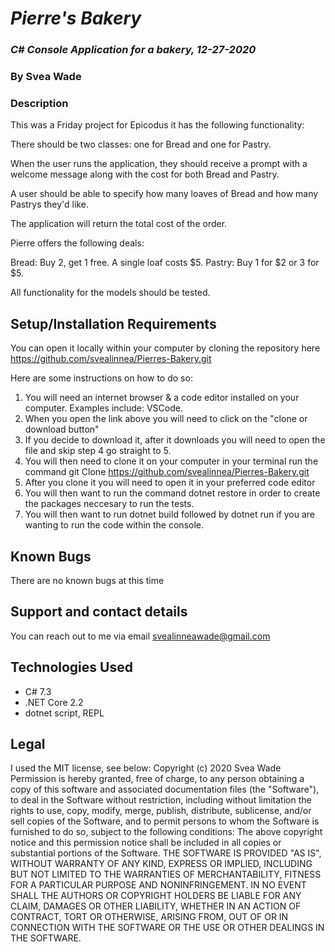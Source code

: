# _Pierre's Bakery_

### _C# Console Application for a bakery, 12-27-2020_

### By Svea Wade 

### Description
This was a Friday project for  Epicodus it has the following functionality:

There should be two classes: one for Bread and one for Pastry.

When the user runs the application, they should receive a prompt with a welcome message along with the cost for both Bread and Pastry.

A user should be able to specify how many loaves of Bread and how many Pastrys they'd like.

The application will return the total cost of the order.

Pierre offers the following deals:

Bread: Buy 2, get 1 free. A single loaf costs $5.
Pastry: Buy 1 for \$2 or 3 for $5.

All functionality for the models should be tested.

## Setup/Installation Requirements

You can open it locally within your computer by cloning the repository here https://github.com/svealinnea/Pierres-Bakery.git

Here are some instructions on how to do so:

1. You will need an internet browser & a code editor installed on your computer. Examples include: VSCode.
2. When you open the link above you will need to click on the "clone or download button"
3. If you decide to download it, after it downloads you will need to open the file and skip step 4 go straight to 5. 
4. You will then need to clone it on your computer in your terminal run the command git Clone https://github.com/svealinnea/Pierres-Bakery.git 
5. After you clone it you will need to open it in your preferred code editor
6. You will then want to run the command dotnet restore in order to create the packages neccesary to run the tests. 
7. You will then want to run dotnet build followed by dotnet run if you are wanting to run the code within the console.



## Known Bugs

There are no known bugs at this time

## Support and contact details
You can reach out to me via email <svealinneawade@gmail.com>

## Technologies Used

* C# 7.3
* .NET Core 2.2
* dotnet script, REPL


## Legal

I used the MIT license, see below: Copyright (c) 2020 Svea Wade Permission is hereby granted, free of charge, to any person obtaining a copy of this software and associated documentation files (the "Software"), to deal in the Software without restriction, including without limitation the rights to use, copy, modify, merge, publish, distribute, sublicense, and/or sell copies of the Software, and to permit persons to whom the Software is furnished to do so, subject to the following conditions: The above copyright notice and this permission notice shall be included in all copies or substantial portions of the Software. THE SOFTWARE IS PROVIDED "AS IS", WITHOUT WARRANTY OF ANY KIND, EXPRESS OR IMPLIED, INCLUDING BUT NOT LIMITED TO THE WARRANTIES OF MERCHANTABILITY, FITNESS FOR A PARTICULAR PURPOSE AND NONINFRINGEMENT. IN NO EVENT SHALL THE AUTHORS OR COPYRIGHT HOLDERS BE LIABLE FOR ANY CLAIM, DAMAGES OR OTHER LIABILITY, WHETHER IN AN ACTION OF CONTRACT, TORT OR OTHERWISE, ARISING FROM, OUT OF OR IN CONNECTION WITH THE SOFTWARE OR THE USE OR OTHER DEALINGS IN THE SOFTWARE.